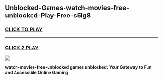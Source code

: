 
## Unblocked-Games-watch-movies-free-unblocked-Play-Free-s5lg8
<h3>
<a href="https://premium76.site?title=watch-movies-free-unblocked&ref=12A">CLICK TO PLAY</a></h3>
<hr>

<h3>
<a href="https://premium76.site?title=watch-movies-free-unblocked&ref=12A">CLICK 2 PLAY</a>
  
</h3>

<a href="https://premium76.site?title=watch-movies-free-unblocked&ref=12A"><img src="https://clearcache.store/games.png"></a>


**watch-movies-free-unblocked games unblocked: Your Gateway to Fun and Accessible Online Gaming**
